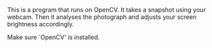 This is a program that runs on OpenCV.
It takes a snapshot using your webcam.
Then it analyses the photograph and adjusts your screen brightness accordingly.

Make sure `OpenCV' is installed.

